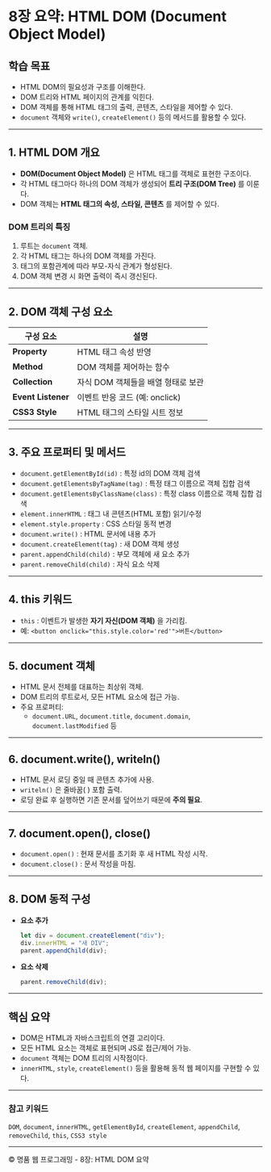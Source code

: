 # 8장 요약: HTML DOM (Document Object Model)

## 학습 목표
- HTML DOM의 필요성과 구조를 이해한다.
- DOM 트리와 HTML 페이지의 관계를 익힌다.
- DOM 객체를 통해 HTML 태그의 출력, 콘텐츠, 스타일을 제어할 수 있다.
- `document` 객체와 `write()`, `createElement()` 등의 메서드를 활용할 수 있다.

---

## 1. HTML DOM 개요
- **DOM(Document Object Model)** 은 HTML 태그를 객체로 표현한 구조이다.
- 각 HTML 태그마다 하나의 DOM 객체가 생성되어 **트리 구조(DOM Tree)** 를 이룬다.
- DOM 객체는 **HTML 태그의 속성, 스타일, 콘텐츠** 를 제어할 수 있다.

### DOM 트리의 특징
1. 루트는 `document` 객체.
2. 각 HTML 태그는 하나의 DOM 객체를 가진다.
3. 태그의 포함관계에 따라 부모-자식 관계가 형성된다.
4. DOM 객체 변경 시 화면 출력이 즉시 갱신된다.

---

## 2. DOM 객체 구성 요소
| 구성 요소 | 설명 |
|------------|--------|
| **Property** | HTML 태그 속성 반영 |
| **Method** | DOM 객체를 제어하는 함수 |
| **Collection** | 자식 DOM 객체들을 배열 형태로 보관 |
| **Event Listener** | 이벤트 반응 코드 (예: onclick) |
| **CSS3 Style** | HTML 태그의 스타일 시트 정보 |

---

## 3. 주요 프로퍼티 및 메서드
- `document.getElementById(id)` : 특정 id의 DOM 객체 검색
- `document.getElementsByTagName(tag)` : 특정 태그 이름으로 객체 집합 검색
- `document.getElementsByClassName(class)` : 특정 class 이름으로 객체 집합 검색
- `element.innerHTML` : 태그 내 콘텐츠(HTML 포함) 읽기/수정
- `element.style.property` : CSS 스타일 동적 변경
- `document.write()` : HTML 문서에 내용 추가
- `document.createElement(tag)` : 새 DOM 객체 생성
- `parent.appendChild(child)` : 부모 객체에 새 요소 추가
- `parent.removeChild(child)` : 자식 요소 삭제

---

## 4. this 키워드
- `this` : 이벤트가 발생한 **자기 자신(DOM 객체)** 을 가리킴.
- 예: `<button onclick="this.style.color='red'">버튼</button>`

---

## 5. document 객체
- HTML 문서 전체를 대표하는 최상위 객체.
- DOM 트리의 루트로서, 모든 HTML 요소에 접근 가능.
- 주요 프로퍼티:  
  - `document.URL`, `document.title`, `document.domain`, `document.lastModified` 등

---

## 6. document.write(), writeln()
- HTML 문서 로딩 중일 때 콘텐츠 추가에 사용.
- `writeln()` 은 줄바꿈(
) 포함 출력.
- 로딩 완료 후 실행하면 기존 문서를 덮어쓰기 때문에 **주의 필요**.

---

## 7. document.open(), close()
- `document.open()` : 현재 문서를 초기화 후 새 HTML 작성 시작.
- `document.close()` : 문서 작성을 마침.

---

## 8. DOM 동적 구성
- **요소 추가**
  ```js
  let div = document.createElement("div");
  div.innerHTML = "새 DIV";
  parent.appendChild(div);
  ```
- **요소 삭제**
  ```js
  parent.removeChild(div);
  ```

---

## 핵심 요약
- DOM은 HTML과 자바스크립트의 연결 고리이다.
- 모든 HTML 요소는 객체로 표현되며 JS로 접근/제어 가능.
- `document` 객체는 DOM 트리의 시작점이다.
- `innerHTML`, `style`, `createElement()` 등을 활용해 동적 웹 페이지를 구현할 수 있다.

---

### 참고 키워드
`DOM`, `document`, `innerHTML`, `getElementById`, `createElement`, `appendChild`, `removeChild`, `this`, `CSS3 style`

---

© 명품 웹 프로그래밍 - 8장: HTML DOM 요약

